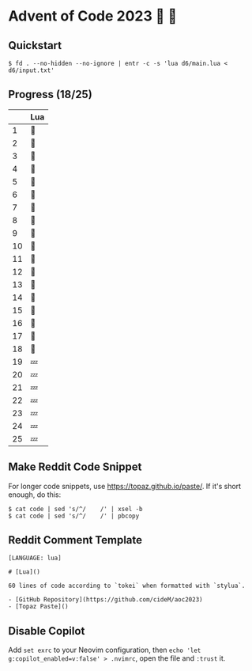 # Advent of Code 2023 :santa: :christmas_tree: 

## Quickstart

```shell
$ fd . --no-hidden --no-ignore | entr -c -s 'lua d6/main.lua < d6/input.txt'
```

## Progress (18/25)

|     | Lua    |
| --- | ------ |
| 1   | :bell: |
| 2   | :bell: |
| 3   | :bell: |
| 4   | :bell:  |
| 5   | :bell:  |
| 6   | :bell:  |
| 7   | :bell:  |
| 8   | :bell:  |
| 9   | :bell:  |
| 10  | :bell:  |
| 11  | :bell:  |
| 12  | :bell:  |
| 13  | :bell:  |
| 14  | :bell:  |
| 15  | :bell:  |
| 16  | :bell:  |
| 17  | :bell:  |
| 18  | :bell:  |
| 19  | :zzz:  |
| 20  | :zzz:  |
| 21  | :zzz:  |
| 22  | :zzz:  |
| 23  | :zzz:  |
| 24  | :zzz:  |
| 25  | :zzz:  |

## Make Reddit Code Snippet

For longer code snippets, use https://topaz.github.io/paste/. If it's short enough, do this:

```
$ cat code | sed 's/^/    /' | xsel -b
$ cat code | sed 's/^/    /' | pbcopy
```

## Reddit Comment Template

```text
[LANGUAGE: lua]

# [Lua]()

60 lines of code according to `tokei` when formatted with `stylua`.

- [GitHub Repository](https://github.com/cideM/aoc2023)
- [Topaz Paste]()
```

## Disable Copilot

Add `set exrc` to your Neovim configuration, then `echo 'let g:copilot_enabled=v:false' > .nvimrc`, open the file and `:trust` it.
